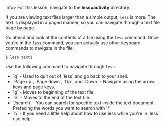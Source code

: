 
info> For this lesson, navigate to the **less=activity** directory.

If you are viewing text files larger than a simple output, `less` is more. The text is displayed in a paged manner, so you can navigate through a text file page by page. 

Go ahead and look at the contents of a file using the `less` command. Once you're in the `less` command, you can actually use other keyboard commands to navigate in the file:

```
$ less text1
```

Use the following command to navigate through `less`: 

<ul>
<li>`q` - Used to quit out of `less` and go back to your shell.</li>
<li>`Page up`, `Page down`, `Up`, and `Down` - Navigate using the arrow keys and page keys.</li>
<li>`g` - Moves to beginning of the text file.</li>
<li>`G` - Moves to the end of the text file.</li>
<li>`/search` - You can search for specific text inside the text document. Prefacing the words you want to search with `/`</li>
<li>`h` - If you need a little help about how to use less while you're in `less`, use help.</li>
</ul>

